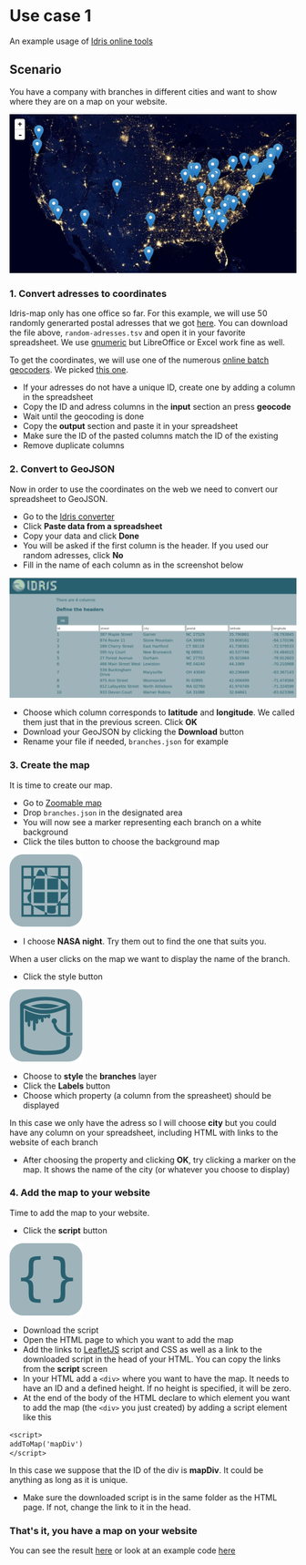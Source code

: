 # Use case 1

An example usage of [Idris online tools](http://www.idris-maps.com)

## Scenario

You have a company with branches in different cities and want to show where they are on a map on your website.

![](use_case_1.png)

### 1. Convert adresses to coordinates

Idris-map only has one office so far. For this example, we will use 50 randomly generarted postal adresses that we got [here](https://www.randomlists.com/random-addresses). You can download the file above, ```random-adresses.tsv``` and open it in your favorite spreadsheet. We use [gnumeric](http://www.gnumeric.org) but LibreOffice or Excel work fine as well.

To get the coordinates, we will use one of the numerous [online batch geocoders](https://www.google.ch/search?q=batch+geocoding). We picked [this one](http://www.findlatitudeandlongitude.com/batch-geocode). 

* If your adresses do not have a unique ID, create one by adding a column in the spreadsheet
* Copy the ID and adress columns in the **input** section an press **geocode**
* Wait until the geocoding is done
* Copy the **output** section and paste it in your spreadsheet 
* Make sure the ID of the pasted columns match the ID of the existing
* Remove duplicate columns

### 2. Convert to GeoJSON

Now in order to use the coordinates on the web we need to convert our spreadsheet to GeoJSON.

* Go to the [Idris converter](http://www.idris-maps.com/tools/convert)
* Click **Paste data from a spreadsheet**
* Copy your data and click **Done**
* You will be asked if the first column is the header. If you used our random adresses, click **No**
* Fill in the name of each column as in the screenshot below

![](screenshot-1.png)

* Choose which column corresponds to **latitude** and **longitude**. We called them just that in the previous screen. Click **OK**
* Download your GeoJSON by clicking the **Download** button
* Rename your file if needed, ```branches.json``` for example

### 3. Create the map

It is time to create our map. 

* Go to [Zoomable map](http://www.idris-maps.com/tools/zoomable-map)
* Drop ```branches.json``` in the designated area
* You will now see a marker representing each branch on a white background
* Click the tiles button to choose the background map

![](icon-tiles.png)

* I choose **NASA night**. Try them out to find the one that suits you.

When a user clicks on the map we want to display the name of the branch.

* Click the style button 

![](icon-bucket.png)

* Choose to **style** the **branches** layer
* Click the **Labels** button
* Choose which property (a column from the spreasheet) should be displayed

In this case we only have the adress so I will choose **city** but you could have any column on your spreadsheet, including HTML with links to the website of each branch

* After choosing the property and clicking **OK**, try clicking a marker on the map. It shows the name of the city (or whatever you choose to display)

### 4. Add the map to your website

Time to add the map to your website.

* Click the **script** button

![](icon-script.png)

* Download the script
* Open the HTML page  to which you want to add the map
* Add the links to [LeafletJS](http://leafletjs.com/) script and CSS as well as a link to the downloaded script in the head of your HTML. You can copy the links from the **script** screen
* In your HTML add a ```<div>``` where you want to have the map. It needs to have an ID and a defined height. If no height is specified, it will be zero.
* At the end of the body of the HTML declare to which element you want to add the map (the ```<div>``` you just created) by adding a script element like this

```
<script>
addToMap('mapDiv')
</script>
```

In this case we suppose that the ID of the div is **mapDiv**. It could be anything as long as it is unique.

* Make sure the downloaded script is in the same folder as the HTML page. If not, change the link to it in the head.

### That's it, you have a map on your website

You can see the result [here](http://bl.ocks.org/idris-maps/raw/53de9911c8b1a576adab/) or look at an example code [here](https://github.com/idris-maps/idris-tools-docs/blob/master/use-case-1/a-page-on-your-website.html)



